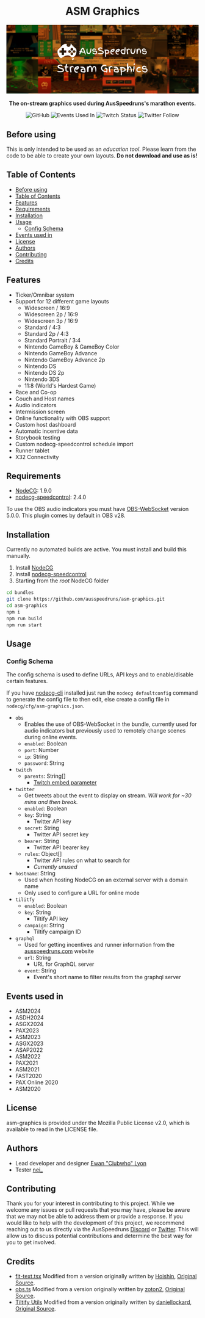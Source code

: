 <h1 align="center">ASM Graphics</h1>
<div align="center"><img src="docs/img/ASM-Graphics-Hero.png?raw=true" alt="ASM-Graphics Logo"></div>
<p align="center">
  <strong>The on-stream graphics used during AusSpeedruns's marathon events.</strong>
</p>

<div align="center">

![GitHub](https://img.shields.io/github/license/AusSpeedruns/asm-graphics?style=for-the-badge)
![Events Used In](https://img.shields.io/badge/Events_Used_In-11-c72?style=for-the-badge&logo=data:image/png;base64,iVBORw0KGgoAAAANSUhEUgAAABcAAAAUCAMAAABRYFY8AAAAAXNSR0IArs4c6QAAAARnQU1BAACxjwv8YQUAAAAGUExURf///wAAAFXC034AAAACdFJOU/8A5bcwSgAAAAlwSFlzAAALEwAACxMBAJqcGAAAAF1JREFUKFN1jsERACEIA6X/pg9ICDiH+5CwguOxHflzECmqBEwoOOVVq5nQsxukz6pLRPfdJNe+Gu4nLkHd43z6meY7Tk/UyuM/9D/Gez6oNa/MsAFyHzebCrePmn3lDgD7ObFjrgAAAABJRU5ErkJggg==)
![Twitch Status](https://img.shields.io/twitch/status/ausspeedruns?style=for-the-badge&logo=twitch&logoColor=white)
![Twitter Follow](https://img.shields.io/twitter/follow/ausspeedruns?style=for-the-badge&logo=twitter&logoColor=white&color=1DA1F2)

</div>

## Before using

This is only intended to be used as an _education tool_. Please learn from the code to be able to create your own layouts. **Do not download and use as is!**

## Table of Contents

- [Before using](#before-using)
- [Table of Contents](#table-of-contents)
- [Features](#features)
- [Requirements](#requirements)
- [Installation](#installation)
- [Usage](#usage)
  - [Config Schema](#config-schema)
- [Events used in](#events-used-in)
- [License](#license)
- [Authors](#authors)
- [Contributing](#contributing)
- [Credits](#credits)

## Features

- Ticker/Omnibar system
- Support for 12 different game layouts
  - Widescreen / 16:9
  - Widescreen 2p / 16:9
  - Widescreen 3p / 16:9
  - Standard / 4:3
  - Standard 2p / 4:3
  - Standard Portrait / 3:4
  - Nintendo GameBoy & GameBoy Color
  - Nintendo GameBoy Advance
  - Nintendo GameBoy Advance 2p
  - Nintendo DS
  - Nintendo DS 2p
  - Nintendo 3DS
  - 11:8 (World's Hardest Game)
- Race and Co-op
- Couch and Host names
- Audio indicators
- Intermission screen
- Online functionality with OBS support
- Custom host dashboard
- Automatic incentive data
- Storybook testing
- Custom nodecg-speedcontrol schedule import
- Runner tablet
- X32 Connectivity

## Requirements

- [NodeCG](https://www.nodecg.dev/): 1.9.0
- [nodecg-speedcontrol](https://github.com/speedcontrol): 2.4.0

To use the OBS audio indicators you must have [OBS-WebSocket](https://github.com/obsproject/obs-websocket) version 5.0.0. This plugin comes by default in OBS v28.

## Installation

Currently no automated builds are active. You must install and build this manually.

1. Install [NodeCG](https://www.nodecg.dev/docs/installing)
2. Install [nodecg-speedcontrol](https://github.com/speedcontrol/nodecg-speedcontrol#installation)
3. Starting from the _root_ NodeCG folder

```bash
cd bundles
git clone https://github.com/ausspeedruns/asm-graphics.git
cd asm-graphics
npm i
npm run build
npm run start
```

## Usage

### Config Schema

The config schema is used to define URLs, API keys and to enable/disable certain features.

If you have [nodecg-cli](https://github.com/nodecg/nodecg-cli) installed just run the `nodecg defaultconfig` command to generate the config file to then edit, else create a config file in `nodecg/cfg/asm-graphics.json`.

- `obs`
  - Enables the use of OBS-WebSocket in the bundle, currently used for audio indicators but previously used to remotely change scenes during online events.
  - `enabled`: Boolean
  - `port`: Number
  - `ip`: String
  - `password`: String
- `twitch`
  - `parents`: String[]
    - [Twitch embed parameter](https://dev.twitch.tv/docs/embed/everything#embed-parameters)
- `twitter`
  - Get tweets about the event to display on stream. _Will work for ~30 mins and then break._
  - `enabled`: Boolean
  - `key`: String
    - Twitter API key
  - `secret`: String
    - Twitter API secret key
  - `bearer`: String
    - Twitter API bearer key
  - `rules`: Object[]
    - Twitter API rules on what to search for
    - _Currently unused_
- `hostname`: String
  - Used when hosting NodeCG on an external server with a domain name
  - Only used to configure a URL for online mode
- `tilitfy`
  - `enabled`: Boolean
  - `key`: String
    - Tiltify API key
  - `campaign`: String
    - Tiltify campaign ID
- `graphql`
  - Used for getting incentives and runner information from the [ausspeedruns.com](https://ausspeedruns.com/) website
  - `url`: String
    - URL for GraphQL server
  - `event`: String
    - Event's short name to filter results from the graphql server

## Events used in

- ASM2024
- ASDH2024
- ASGX2024
- PAX2023
- ASM2023
- ASGX2023
- ASAP2022
- ASM2022
- PAX2021
- ASM2021
- FAST2020
- PAX Online 2020
- ASM2020

## License

asm-graphics is provided under the Mozilla Public License v2.0, which is available to read in the LICENSE file.

## Authors

- Lead developer and designer [Ewan "Clubwho" Lyon](https://github.com/EwanLyon)
- Tester [nei\_](https://github.com/neiunderscore)

## Contributing

Thank you for your interest in contributing to this project. While we welcome any issues or pull requests that you may have, please be aware that we may not be able to address them or provide a response. If you would like to help with the development of this project, we recommend reaching out to us directly via the AusSpeedruns [Discord](http://discord.ausspeedruns.com/) or [Twitter](http://twitter.ausspeedruns.com/). This will allow us to discuss potential contributions and determine the best way for you to get involved.

## Credits

- [fit-text.tsx](https://github.com/ausspeedruns/asm-graphics/blob/main/src/graphics/elements/fit-text.tsx) Modified from a version originally written by [Hoishin](https://github.com/Hoishin), [Original Source](https://github.com/JapaneseRestream/jr-layouts/blob/master/src/browser/graphics/components/fit-text.tsx).
- [obs.ts](https://github.com/ausspeedruns/asm-graphics/blob/main/src/extensions/util/obs.ts) Modified from a version originally written by [zoton2](https://github.com/zoton2), [Original Source](https://github.com/esamarathon/esa-layouts/blob/master/src/extension/util/obs.ts).
- [Tiltify Utils](https://github.com/ausspeedruns/asm-graphics/tree/main/src/extensions/donations/util) Modified from a version originally written by [daniellockard](https://github.com/daniellockard), [Original Source](https://github.com/daniellockard/tiltify-api-client).
